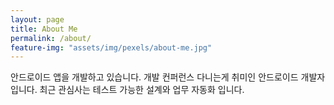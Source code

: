```yaml
---
layout: page
title: About Me
permalink: /about/
feature-img: "assets/img/pexels/about-me.jpg"
---
```


안드로이드 앱을 개발하고 있습니다.
개발 컨퍼런스 다니는게 취미인 안드로이드 개발자 입니다.
최근 관심사는 테스트 가능한 설계와 업무 자동화 입니다.
